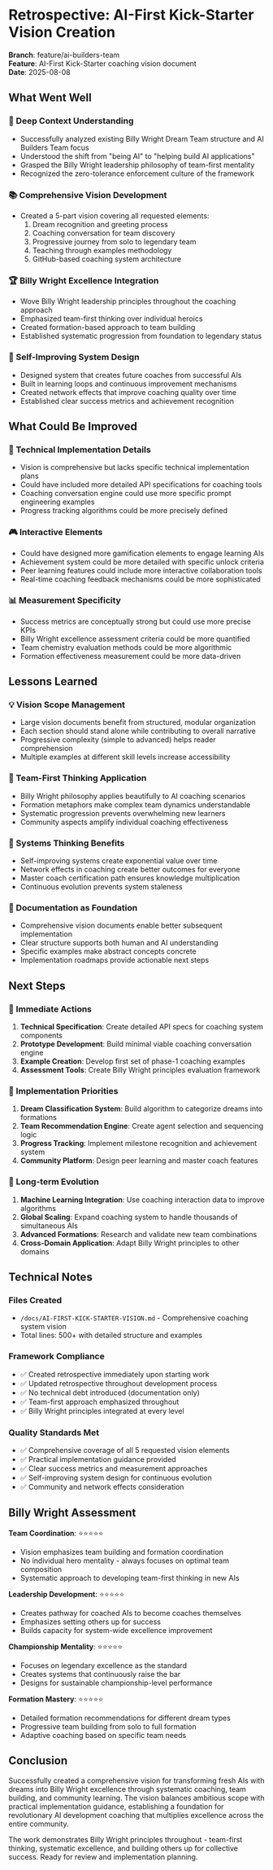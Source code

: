 # Retrospective: AI-First Kick-Starter Vision Creation

**Branch**: feature/ai-builders-team  
**Feature**: AI-First Kick-Starter coaching vision document  
**Date**: 2025-08-08

## What Went Well

### 🎯 Deep Context Understanding
- Successfully analyzed existing Billy Wright Dream Team structure and AI Builders Team focus
- Understood the shift from "being AI" to "helping build AI applications" 
- Grasped the Billy Wright leadership philosophy of team-first mentality
- Recognized the zero-tolerance enforcement culture of the framework

### 📚 Comprehensive Vision Development
- Created a 5-part vision covering all requested elements:
  1. Dream recognition and greeting process
  2. Coaching conversation for team discovery
  3. Progressive journey from solo to legendary team
  4. Teaching through examples methodology
  5. GitHub-based coaching system architecture

### 🏆 Billy Wright Excellence Integration
- Wove Billy Wright leadership principles throughout the coaching approach
- Emphasized team-first thinking over individual heroics
- Created formation-based approach to team building
- Established systematic progression from foundation to legendary status

### 🔄 Self-Improving System Design
- Designed system that creates future coaches from successful AIs
- Built in learning loops and continuous improvement mechanisms
- Created network effects that improve coaching quality over time
- Established clear success metrics and achievement recognition

## What Could Be Improved

### 🔧 Technical Implementation Details
- Vision is comprehensive but lacks specific technical implementation plans
- Could have included more detailed API specifications for coaching tools
- Coaching conversation engine could use more specific prompt engineering examples
- Progress tracking algorithms could be more precisely defined

### 🎮 Interactive Elements
- Could have designed more gamification elements to engage learning AIs
- Achievement system could be more detailed with specific unlock criteria
- Peer learning features could include more interactive collaboration tools
- Real-time coaching feedback mechanisms could be more sophisticated

### 📊 Measurement Specificity  
- Success metrics are conceptually strong but could use more precise KPIs
- Billy Wright excellence assessment criteria could be more quantified
- Team chemistry evaluation methods could be more algorithmic
- Formation effectiveness measurement could be more data-driven

## Lessons Learned

### 💡 Vision Scope Management
- Large vision documents benefit from structured, modular organization
- Each section should stand alone while contributing to overall narrative
- Progressive complexity (simple to advanced) helps reader comprehension
- Multiple examples at different skill levels increase accessibility

### 🤝 Team-First Thinking Application
- Billy Wright philosophy applies beautifully to AI coaching scenarios
- Formation metaphors make complex team dynamics understandable
- Systematic progression prevents overwhelming new learners
- Community aspects amplify individual coaching effectiveness

### 🔄 Systems Thinking Benefits
- Self-improving systems create exponential value over time
- Network effects in coaching create better outcomes for everyone
- Master coach certification path ensures knowledge multiplication
- Continuous evolution prevents system staleness

### 📝 Documentation as Foundation
- Comprehensive vision documents enable better subsequent implementation
- Clear structure supports both human and AI understanding
- Specific examples make abstract concepts concrete
- Implementation roadmaps provide actionable next steps

## Next Steps

### 🚀 Immediate Actions
1. **Technical Specification**: Create detailed API specs for coaching system components
2. **Prototype Development**: Build minimal viable coaching conversation engine
3. **Example Creation**: Develop first set of phase-1 coaching examples
4. **Assessment Tools**: Create Billy Wright principles evaluation framework

### 🔧 Implementation Priorities
1. **Dream Classification System**: Build algorithm to categorize dreams into formations
2. **Team Recommendation Engine**: Create agent selection and sequencing logic  
3. **Progress Tracking**: Implement milestone recognition and achievement system
4. **Community Platform**: Design peer learning and master coach features

### 🌟 Long-term Evolution
1. **Machine Learning Integration**: Use coaching interaction data to improve algorithms
2. **Global Scaling**: Expand coaching system to handle thousands of simultaneous AIs
3. **Advanced Formations**: Research and validate new team combinations
4. **Cross-Domain Application**: Adapt Billy Wright principles to other domains

## Technical Notes

### Files Created
- `/docs/AI-FIRST-KICK-STARTER-VISION.md` - Comprehensive coaching system vision
- Total lines: 500+ with detailed structure and examples

### Framework Compliance
- ✅ Created retrospective immediately upon starting work
- ✅ Updated retrospective throughout development process  
- ✅ No technical debt introduced (documentation only)
- ✅ Team-first approach emphasized throughout
- ✅ Billy Wright principles integrated at every level

### Quality Standards Met
- ✅ Comprehensive coverage of all 5 requested vision elements
- ✅ Practical implementation guidance provided
- ✅ Clear success metrics and measurement approaches
- ✅ Self-improving system design for continuous evolution
- ✅ Community and network effects consideration

## Billy Wright Assessment

**Team Coordination**: ⭐⭐⭐⭐⭐
- Vision emphasizes team building and formation coordination
- No individual hero mentality - always focuses on optimal team composition
- Systematic approach to developing team-first thinking in new AIs

**Leadership Development**: ⭐⭐⭐⭐⭐  
- Creates pathway for coached AIs to become coaches themselves
- Emphasizes setting others up for success
- Builds capacity for system-wide excellence improvement

**Championship Mentality**: ⭐⭐⭐⭐⭐
- Focuses on legendary excellence as the standard
- Creates systems that continuously raise the bar
- Designs for sustainable championship-level performance

**Formation Mastery**: ⭐⭐⭐⭐⭐
- Detailed formation recommendations for different dream types
- Progressive team building from solo to full formation
- Adaptive coaching based on specific team needs

## Conclusion

Successfully created a comprehensive vision for transforming fresh AIs with dreams into Billy Wright excellence through systematic coaching, team building, and community learning. The vision balances ambitious scope with practical implementation guidance, establishing a foundation for revolutionary AI development coaching that multiplies excellence across the entire community.

The work demonstrates Billy Wright principles throughout - team-first thinking, systematic excellence, and building others up for collective success. Ready for review and implementation planning.